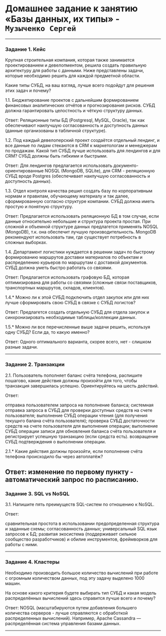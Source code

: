 # Домашнее задание к занятию «Базы данных, их типы» - `Музыченко Сергей`

---

### Задание 1. Кейс

Крупная строительная компания, которая также занимается проектированием и девелопментом, решила создать правильную архитектуру для работы с данными. Ниже представлены задачи, которые необходимо решить для каждой предметной области.

Какие типы СУБД, на ваш взгляд, лучше всего подойдут для решения этих задач и почему?

1.1. Бюджетирование проектов с дальнейшим формированием финансовых аналитических отчётов и прогнозирования рисков. СУБД должна гарантировать целостность и чёткую структуру данных.

Ответ: Реляционные типы БД (Postgresql, MySQL, Oracle), так как обеспечивают наилучшую согласованность и доступность данных (данные организованы в табличной структуре).

1.2. Под каждый девелоперский проект создаётся отдельный лендинг, и все данные по лидам стекаются в CRM к маркетологам и менеджерам по продажам. Какой тип СУБД лучше использовать для лендингов и для CRM? СУБД должны быть гибкими и быстрыми.

Ответ: Для лендингов предлагается использовать документо-ориентированные NOSQL (MongoDB, SQLite), для CRM - реляционную СУБД вроде Postgres (обеспечивает наилучшую согласованность и доступность данных).

1.3. Отдел контроля качества решил создать базу по корпоративным нормам и правилам, обучающему материалу и так далее, сформированную согласно структуре компании. СУБД должна иметь простую и понятную структуру.

Ответ: Предлагается использовать реляционную БД в том случае, если данные относительно небольшие и структура проекта простая. При сложной и объемной структуре данных предлагется применять NOSQL (MongoDB), т.к. она обеспечит лучшую производительность. MongoDB рекомендуют использовать там, где существует потребность в сложных выборках.

1.4. Департамент логистики нуждается в решении задач по быстрому формированию маршрутов доставки материалов по объектам и распределению курьеров по маршрутам с доставкой документов. СУБД должна уметь быстро работать со связями.

Ответ: Предлагается использовать графовую БД, которая оптимизирована для работы со связями (сложные связи поставщиков, транспортных маршрутов, складов, клиентов).

1.4.* Можно ли к этой СУБД подключить отдел закупок или для них лучше сформировать свою СУБД в связке с СУБД логистов?

Ответ: Предлагется создать отдельную СУБД для отдела закупок и синхронизировать необходимые таблицы/коллекции данных.

1.5.* Можно ли все перечисленные выше задачи решить, используя одну СУБД? Если да, то какую именно?

Ответ: Одного оптимального варианта, скорее всего, нет - слишком разные задачи.

---

### Задание 2. Транзакции
2.1. Пользователь пополняет баланс счёта телефона, распишите пошагово, какие действия должны произойти для того, чтобы транзакция завершилась успешно. Ориентируйтесь на шесть действий.

Ответ:

отправка пользователем запроса на пополнение баланса;
системная отправка запроса в СУБД для проверки доступных средств на счете пользователя;
выполнение СУБД операции чтения (для получения текущнго балана счёта пользователя);
проверка СУБД достаточности средств на счете пользователя для выполнения операции;
выполнение СУБД операции записи для обновления баланса счёта пользователя и регистрирует успешную транзакцию (если средста есть).
возвращение СУБД подтверждения о выполнении операции.

2.1.* Какие действия должны произойти, если пополнение счёта телефона происходило бы через автоплатёж?

Ответ: изменение по первому пункту - автоматический запрос по расписанию.
---

### Задание 3. SQL vs NoSQL
3.1. Напишите пять преимуществ SQL-систем по отношению к NoSQL.

Ответ:

сравнительная простота в использовании
предопределенная структура и заданные схемы;
согласованность данных;
универсальный SQL язык запросов к БД;
развитая экосистема (поддерживает сильное сообщество разработчиков) и обилие инструментов, фреймворков для работы с ними.

---

### Задание 4. Кластеры
Необходимо производить большое количество вычислений при работе с огромным количеством данных, под эту задачу выделено 1000 машин.

На основе какого критерия будете выбирать тип СУБД и какая модель распределённых вычислений здесь справится лучше всего и почему?

Ответ: NOSQL (масштабируются путем добавления большего количества серверов - лучше справляются с обработкой распределенных вычислений). Например, Apache Cassandra — распределённая система управления базами данных.

---
